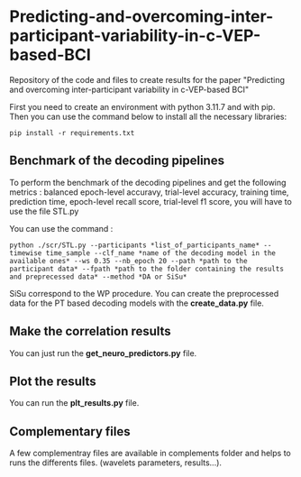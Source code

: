 # Predicting-and-overcoming-inter-participant-variability-in-c-VEP-based-BCI
Repository of the code and files to create results for the paper "Predicting and overcoming inter-participant variability in c-VEP-based BCI"

First you need to create an environment with python 3.11.7 and with pip.
Then you can use the command below to install all the necessary libraries:

```
pip install -r requirements.txt
```

## Benchmark of the decoding pipelines

To perform the benchmark of the decoding pipelines and get the following metrics : balanced epoch-level accuravy, trial-level accuracy, training time, prediction time, epoch-level recall score, trial-level f1 score, you will have to use the file STL.py

You can use the command :
```
python ./scr/STL.py --participants *list_of_participants_name* --timewise time_sample --clf_name *name of the decoding model in the available ones* --ws 0.35 --nb_epoch 20 --path *path to the participant data* --fpath *path to the folder containing the results and preprecessed data* --method *DA or SiSu*
```

SiSu correspond to the WP procedure.
You can create the preprocessed data for the PT based decoding models with the **create_data.py** file.

## Make the correlation results
You can just run the **get_neuro_predictors.py** file.

## Plot the results
You can run the **plt_results.py** file.

## Complementary files

A few complementray files are available in complements folder and helps to runs the differents files. (wavelets parameters, results...).




